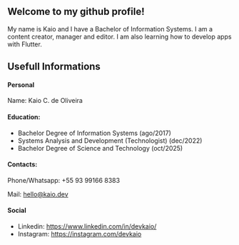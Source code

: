 
## Welcome to my github profile!
My name is Kaio and I have a Bachelor of Information Systems. I am a content creator, manager and editor. I am also learning how to develop apps with Flutter.

Usefull Informations
-
#### Personal
Name: Kaio C. de Oliveira

#### Education:
- Bachelor Degree of Information Systems (ago/2017)
- Systems Analysis and Development (Technologist) (dec/2022)
- Bachelor Degree of Science and Technology (oct/2025)

#### Contacts:
Phone/Whatsapp: +55 93 99166 8383

Mail: hello@kaio.dev

#### Social
- Linkedin: https://www.linkedin.com/in/devkaio/
- Instagram: https://instagram.com/devkaio
